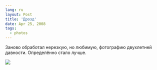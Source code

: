 ```yaml
---
lang: ru
layout: Post
title: 'Дрозд'
date: Apr 25, 2008
tags:
  - photos
---
```


Заново обработал нерезкую, но любимую, фотографию двухлетней давности. Определённо стало лучше.

![](photo://_MG_5386)
